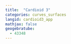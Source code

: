 ```yaml
---
title:  "Cardioid 3"
categories: curves_surfaces
langid: cardioid3_app
mathjax: false
geogebratube:
  - 43348
---
```


<div style="height: 400px;" id="applet_container43348"></div>
